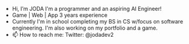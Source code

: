 - Hi, I’m JODA I'm a programmer and an aspiring AI Engineer!
- Game | Web | App 3 years experience
- Currently I'm in school completing my BS in CS w/focus on software engineering. I'm also working on my portfolio and a game.  
- 📫 How to reach me: Twitter: @jodadev2

<!---
jodagamesstudio/jodagamesstudio is a ✨ special ✨ repository because its `README.md` (this file) appears on your GitHub profile.
You can click the Preview link to take a look at your changes.
--->
